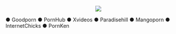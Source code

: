  <p align="center"> <img src="https://capsule-render.vercel.app/api?type=waving&height=300&color=gradient&text=XXX%20Repo&animation=twinkling&reversal=true" </p>

● Goodporn
● PornHub
● Xvideos
● Paradisehill
● Mangoporn
● InternetChicks
● PornKen


